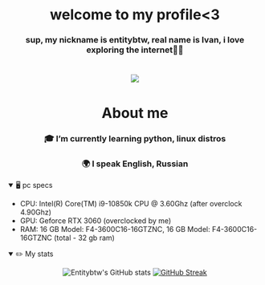 <h1 align="center">welcome to my profile<3</h1>
<div align="center">
<h3 align="center">sup, my nickname is entitybtw, real name is Ivan, i love exploring the internet👨‍💻</h3>
<h1 align="center"> </h1>
<a href="https://steamcommunity.com/id/entitybtw" target="_blank">
    <img src="https://img.shields.io/badge/Steam-171A21?style=for-the-badge&logo=steam&logoColor=white" style="margin-bottom: 5px;"/>
</a>
</div>
<h1 align="center">About me</h1>
<h3 align="center">🎓 I’m currently learning python, linux distros</h3>
<h3 align="center">🌍 I speak English, Russian</h3>
<details open>
  <summary>🖥️ pc specs</summary>
  
  - CPU: Intel(R) Core(TM) i9-10850k CPU @ 3.60Ghz (after overclock 4.90Ghz)
  - GPU: Geforce RTX 3060 (overclocked by me)
  - RAM: 16 GB Model: F4-3600C16-16GTZNC, 16 GB Model: F4-3600C16-16GTZNC (total - 32 gb ram)
    
<details open>
  <summary>✏️ My stats</summary>
<div align="center">
    
![Entitybtw's GitHub stats](https://github-readme-stats.vercel.app/api?username=entitybtw&theme=gruvbox&show_icons=true)
[![GitHub Streak](http://github-readme-streak-stats.herokuapp.com?user=entitybtw&theme=gruvbox)](https://git.io/streak-stats)

</div>


